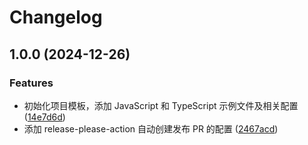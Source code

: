 # Changelog

## 1.0.0 (2024-12-26)


### Features

* 初始化项目模板，添加 JavaScript 和 TypeScript 示例文件及相关配置 ([14e7d6d](https://github.com/qwqojs/create-qwqo/commit/14e7d6d1b11f9cb074bf1ab4b87c4746fbcf47b4))
* 添加 release-please-action 自动创建发布 PR 的配置 ([2467acd](https://github.com/qwqojs/create-qwqo/commit/2467acd8a46f140b799cb2df14d9bedab676c9e7))
